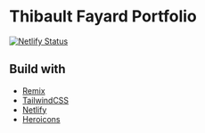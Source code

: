 # Thibault Fayard Portfolio

[![Netlify Status](https://api.netlify.com/api/v1/badges/f603e85f-0fb5-45d6-81a0-0f023c5d2b67/deploy-status)](https://app.netlify.com/sites/fayardthibault/deploys)

## Build with

- [Remix](https://remix.run/)
- [TailwindCSS](https://tailwindcss.com)
- [Netlify](https://netlify.com/)
- [Heroicons](https://heroicons.com/)
